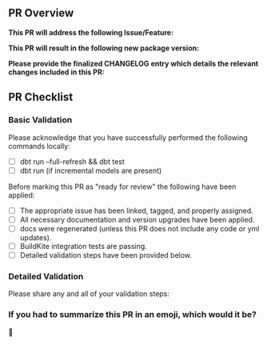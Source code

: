 ## PR Overview
**This PR will address the following Issue/Feature:**

**This PR will result in the following new package version:**
<!--- Please add details around your decision for breaking vs non-breaking version upgrade. If this is a breaking change, were backwards-compatible options explored? -->

**Please provide the finalized CHANGELOG entry which details the relevant changes included in this PR:**
<!--- Copy/paste the CHANGELOG for this version below. -->

## PR Checklist
### Basic Validation
Please acknowledge that you have successfully performed the following commands locally:
- [ ] dbt run –full-refresh && dbt test
- [ ] dbt run (if incremental models are present)

Before marking this PR as "ready for review" the following have been applied:
- [ ] The appropriate issue has been linked, tagged, and properly assigned.
- [ ] All necessary documentation and version upgrades have been applied.
    <!--- Be sre to update the package version in the dbt_project.yml, integration_tests/dbt_project.yml, and README if necessary. -->
- [ ] docs were regenerated (unless this PR does not include any code or yml updates).
- [ ] BuildKite integration tests are passing.
- [ ] Detailed validation steps have been provided below.

### Detailed Validation
Please share any and all of your validation steps:
<!--- Provide the steps you took to validate your changes below. -->

### If you had to summarize this PR in an emoji, which would it be?
<!--- For a complete list of markdown compatible emojis check our this git repo (https://gist.github.com/rxaviers/7360908)  --> 
💃